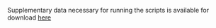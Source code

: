 Supplementary data necessary for running the scripts is available for download [here](https://filesender.belnet.be/?s=download&token=c851e4d4-9fd6-41b1-86ac-58a7dd21f144) 
